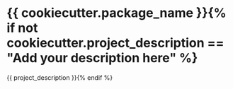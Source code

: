 # {{ cookiecutter.package_name }}{% if not cookiecutter.project_description == "Add your description here" %}

{{ project_description }}{% endif %}
